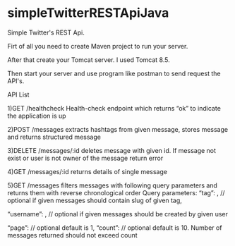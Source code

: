 # simpleTwitterRESTApiJava
Simple Twitter's REST Api.

Firt of all you need to create Maven project to run your server.

After that create your Tomcat server. I used Tomcat 8.5. 

Then start your server and use program like postman to send request the API's.

API List

1)GET /healthcheck
Health-check endpoint which returns “ok” to indicate the application is up

2)POST /messages
extracts hashtags from given message, stores message and returns structured message

3)DELETE /messages/:id
deletes message with given id. If message not exist or user is not owner of the message return error

4)GET /messages/:id
returns details of single message

5)GET /messages
filters messages with following query parameters and returns them with reverse chronological order
Query parameters:
“tag”: <string>, // optional if given messages should contain slug of given tag,

“username”: <string>, // optional if given messages should be created by given user

“page”: <int> // optional default is 1,
“count”: <int> // optional default is 10. Number of messages returned should not exceed count
